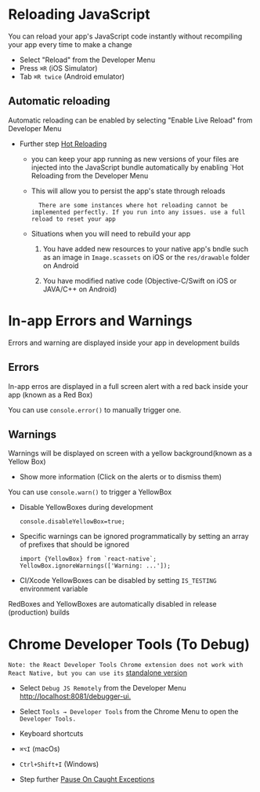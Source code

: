 
# Reloading JavaScript

You can reload your app's JavaScript code instantly without recompiling your app every time to make a change

+ Select "Reload" from the Developer Menu
+ Press `⌘R` (iOS Simulator)
+ Tab `⌘R twice` (Android emulator)

## Automatic reloading

Automatic reloading can be enabled by selecting "Enable Live Reload" from Developer Menu

+ Further step [Hot Reloading](../hot-reload.md)

    + you can keep your app running as new versions of your files are injected into the JavaScript bundle automatically by enabling `Hot Reloading from the Developer Menu

    + This will allow you to persist the app's state through reloads

            There are some instances where hot reloading cannot be implemented perfectly. If you run into any issues. use a full reload to reset your app
        
    + Situations when you will need to rebuild your app

        1. You have added new resources to your native app's bndle such as an image in `Image.scassets` on iOS or the `res/drawable` folder on Android

        2. You have modified native code (Objective-C/Swift on iOS or JAVA/C++ on Android)


# In-app Errors and Warnings

Errors and warning are displayed inside your app in development builds

## Errors

In-app erros are displayed in a full screen alert with a red back inside your app (known as a Red Box)

You can use `console.error()` to manually trigger one.

## Warnings

Warnings will be displayed on screen with a yellow background(known as a Yellow Box)

+ Show more information (Click on the alerts or to dismiss them)

You can use `console.warn()` to trigger a YellowBox

+ Disable YellowBoxes during development
 
    `console.disableYellowBox=true;` 

+ Specific warnings can be ignored programmatically by setting an array of prefixes that should be ignored

    ``` 
    import {YellowBox} from `react-native`;
    YellowBox.ignoreWarnings(['Warning: ...']);
    ```

+ CI/Xcode 
    YellowBoxes can be disabled by setting `IS_TESTING` environment variable

 RedBoxes and YellowBoxes are automatically disabled in release (production) builds

# Chrome Developer Tools (To Debug)

`Note: the React Developer Tools Chrome extension does not work with React Native, but you can use its` [standalone version](live-reload.md#React-developer-tools)


+ Select `Debug JS Remotely` from the Developer Menu [http://localhost:8081/debugger-ui.](http://localhost:8081/debugger-ui.)

+ Select `Tools → Developer Tools` from the Chrome Menu to open the `Developer Tools.`

+ Keyboard shortcuts
 + `⌘⌥I` (macOs)
 + `Ctrl+Shift+I` (Windows)

+ Step further [Pause On Caught Exceptions](https://stackoverflow.com/questions/2233339/javascript-is-there-a-way-to-get-chrome-to-break-on-all-errors/17324511#17324511)














